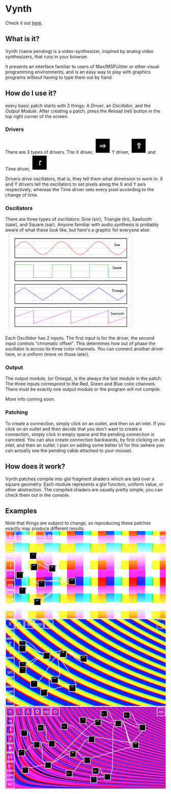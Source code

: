 # Vynth
Check it out [here](https://jdillonh.github.io/Vynth/).

## What is it?
Vynth (name pending) is a video-synthesizer, inspired by analog video synthesizers, 
that runs in your browser.

It presents an interface familiar to users of Max/MSP/Jitter or other visual programming 
environments, and is an easy way to play with graphics programs without having to 
type them out by hand.

## How do I use it?
exery basic patch starts with 3 things: 
A *Driver*, an *Oscillator*, and the *Output Module*.
After creating a patch, press the *Reload* (rel) button in the top right corner of the screen.

### Drivers
There are 3 types of drivers.
The X driver, 
<img src="https://github.com/jdillonh/Vynth/blob/master/examples/xdriver.png" width="50px" height="50px">
Y driver,
<img src="https://github.com/jdillonh/Vynth/blob/master/examples/ydriver.png" width="50px" height="50px">
and Time driver,
<img src="https://github.com/jdillonh/Vynth/blob/master/examples/timedriver.png" width="50px" height="50px">

Drivers *drive* oscillators, that is, they tell them what dimension to work in.
X and Y drivers tell the oscillators to set pixels along the X and Y axis respectively, whereas 
the Time driver sets every pixel according to the change of time.

### Oscillators
There are three types of oscillators: Sine (sin), Triangle (tri), Sawtooth (saw), and Square (sqr).
Anyone familiar with audio synthesis is probably aware of what these look like, but here's a graphic 
for everyone else:
![waveshapes](https://github.com/jdillonh/Vynth/blob/master/examples/waveshapes.png)

Each Oscillator has 2 inputs. The first input is for the driver, the second input controls 
"chromatic offset". This determines how out of phase the oscillator is across its three color channels.
You can connect another driver here, or a uniform (more on those later).

### Output
The output module, (or Omega), is the always the last module in the patch. The three inputs 
correspond to the Red, Green and Blue color channels.
There must be exactly one output module or the program will not compile.

More info coming soon.

### Patching
To create a connection, simply click on an outlet, and then on an inlet. 
If you click on an outlet and then decide that you don't want to create a connection, 
simply click in empty space and the pending connection is canceled.
You can also create connection backwards, by first clicking on an inlet, and then an outlet.
I plan on adding some better UI for this 
(where you can actually see the pending cable attached to your mouse).



## How does it work?
Vynth patches compile into glsl fragment shaders which are laid over a square geometry.
Each module represents a glsl function, uniform value, or other abstraction. 
The compiled shaders are usually pretty simple, you can check them out in the console.

## Examples
Note that things are subject to change, so reproducing these patches exactly 
may produce different results.
![screenshot1](https://github.com/jdillonh/Vynth/blob/master/examples/screenshot1.png)
![screenshot2](https://github.com/jdillonh/Vynth/blob/master/examples/screenshot2.png)
![screenshot3](https://github.com/jdillonh/Vynth/blob/master/examples/screenshot3.png)


